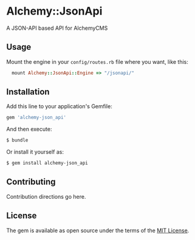 # Alchemy::JsonApi

A JSON-API based API for AlchemyCMS

## Usage

Mount the engine in your `config/routes.rb` file where you want, like this:

```rb
  mount Alchemy::JsonApi::Engine => "/jsonapi/"
```

## Installation
Add this line to your application's Gemfile:

```ruby
gem 'alchemy-json_api'
```

And then execute:
```bash
$ bundle
```

Or install it yourself as:
```bash
$ gem install alchemy-json_api
```

## Contributing
Contribution directions go here.

## License
The gem is available as open source under the terms of the [MIT License](https://opensource.org/licenses/MIT).
